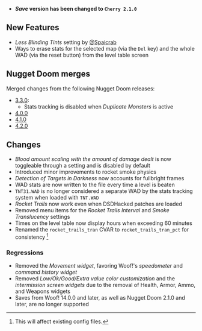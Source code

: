 - **_Save_ version has been changed to `Cherry 2.1.0`**

## New Features

- _Less Blinding Tints_ setting by [@Spaicrab](https://github.com/Spaicrab)
- Ways to erase stats for the selected map (via the `Del` key) and the whole WAD (via the reset button) from the level table screen

## Nugget Doom merges

Merged changes from the following Nugget Doom releases:
- [3.3.0](https://github.com/MrAlaux/Nugget-Doom/releases/tag/nugget-doom-3.3.0):
	- Stats tracking is disabled when _Duplicate Monsters_ is active
- [4.0.0](https://github.com/MrAlaux/Nugget-Doom/releases/tag/nugget-doom-4.0.0)
- [4.1.0](https://github.com/MrAlaux/Nugget-Doom/releases/tag/nugget-doom-4.1.0)
- [4.2.0](https://github.com/MrAlaux/Nugget-Doom/releases/tag/nugget-doom-4.2.0)

## Changes

- _Blood amount scaling with the amount of damage dealt_ is now toggleable through a setting and is disabled by default
- Introduced minor improvements to rocket smoke physics
- _Detection of Targets in Darkness_ now accounts for fullbright frames
- WAD stats are now written to the file every time a level is beaten
- `TNT31.WAD` is no longer considered a separate WAD by the stats tracking system when loaded with `TNT.WAD`
- _Rocket Trails_ now work even when DSDHacked patches are loaded
- Removed menu items for the _Rocket Trails Interval_ and _Smoke Translucency_ settings
- Times on the level table now display hours when exceeding 60 minutes
- Renamed the `rocket_trails_tran` CVAR to `rocket_trails_tran_pct` for consistency [^1]

### Regressions

- Removed the _Movement widget_, favoring Woof!'s _speedometer_ and _command history widget_
- Removed _Low/Ok/Good/Extra value color customization_ and the _intermission screen widgets_ due to the removal of Health, Armor, Ammo, and Weapons widgets
- Saves from Woof! 14.0.0 and later, as well as Nugget Doom 2.1.0 and later, are no longer supported

[^1]: This will affect existing config files.
